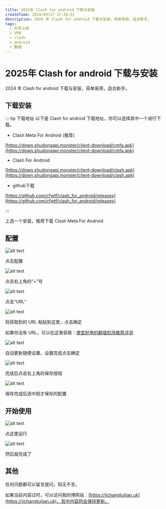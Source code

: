 ```yaml
---
title: 2025年 Clash for android 下载与安装
createTime: 2024/09/17 17:26:51
description: 2024 年 Clash for android 下载与安装，简单易用，适合新手。
tags:
  - 科学上网
  - VPN
  - clash
  - android
  - 翻墙
---
```

# 2025年 Clash for android 下载与安装
2024 年 Clash for android 下载与安装，简单易用，适合新手。

<!-- more -->

## 下载安装

::: tip 下载地址
以下是 Clash for android 下载地址，你可以选择其中一个进行下载。

- Clash Meta For Android (推荐)

[https://down.shudongapi.monster/client-download/cmfa.apk](https://down.shudongapi.monster/client-download/cmfa.apk)

- Clash For Android

[https://down.shudongapi.monster/client-download/clash.apk](https://down.shudongapi.monster/client-download/clash.apk)

- github下载

[https://github.com/cfwtf/clash_for_android/releases](https://github.com/cfwtf/clash_for_android/releases)

:::

上选一个安装，推荐下载 Clash Meta For Android

## 配置

![alt text](images/Android手机使用clash/image.png)

点击配置

![alt text](images/Android手机使用clash/image-1.png)

点击右上角的“+”号

![alt text](images/Android手机使用clash/image-2.png)

点击“URL”

![alt text](images/Android手机使用clash/image-3.png)

将获取到的 URL 粘贴到这里，点击确定

如果你没有 URL，可以在这里获取：[便宜好用的翻墙机场推荐评测](https://jichangtuijian.uk/vpn/vpn.html)

![alt text](images/Android手机使用clash/image-4.png)

自动更新随便设置，设置完成点击确定

![alt text](images/Android手机使用clash/image-5.png)

完成后点击右上角的保存按钮

![alt text](images/Android手机使用clash/image-6.png)

保存完成后选中刚才保存的配置

## 开始使用

![alt text](images/Android手机使用clash/image-7.png)

点这里运行

![alt text](images/Android手机使用clash/image-8.png)

然后就完成了

## 其他

任何问题都可以留言提问，知无不言。

如果当前内容过时，可以访问我的博网站：[https://jichangtuijian.uk](https://jichangtuijian.uk)，其中内容将会保持更新。
